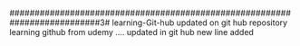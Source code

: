##########################################################################3# learning-Git-hub updated on git hub repository
learning github from udemy .... updated in git hub
new line added
